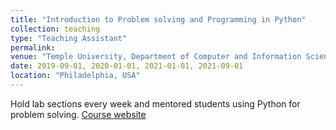 ```yaml
---
title: "Introduction to Problem solving and Programming in Python"
collection: teaching
type: "Teaching Assistant"
permalink: 
venue: "Temple University, Department of Computer and Information Science"
date: 2019-09-01, 2020-01-01, 2021-01-01, 2021-09-01
location: "Philadelphia, USA"
---
```


Hold lab sections every week and mentored students using Python for problem solving.
[Course website](https://templeu.instructure.com/courses/101401)
